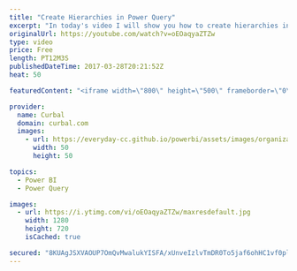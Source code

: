 ```yaml
---
title: "Create Hierarchies in Power Query"
excerpt: "In today's video I will show you how to create hierarchies in Power Query. I showed you in a previous video how to create hierarchies using DAX: https://www.youtube.com/watch?v=EzfLJFEKV8I but this time we will use Power Query.  Link to PowerBI file: http://gofile.me/2kEOD/kr5z9Do2H   Looking for a download"
originalUrl: https://youtube.com/watch?v=oEOaqyaZTZw
type: video
price: Free
length: PT12M3S
publishedDateTime: 2017-03-28T20:21:52Z
heat: 50

featuredContent: "<iframe width=\"800\" height=\"500\" frameborder=\"0\" src=\"https://www.youtube.com/embed/oEOaqyaZTZw\" allow=\"accelerometer; autoplay; encrypted-media; gyroscope; picture-in-picture\" allowfullscreen></iframe>"

provider:
  name: Curbal
  domain: curbal.com
  images:
    - url: https://everyday-cc.github.io/powerbi/assets/images/organizations/curbal.com-50x50.jpg
      width: 50
      height: 50

topics:
  - Power BI
  - Power Query

images:
  - url: https://i.ytimg.com/vi/oEOaqyaZTZw/maxresdefault.jpg
    width: 1280
    height: 720
    isCached: true

secured: "8KUAgJSXVAOUP7OmQvMwalukYISFA/xUnveIzlvTmDR0To5jaf6ohHC1vf0plJQmZ9Vaxv6IpLPgwL/wlGW41zxvIDr+Wc5ZIcPhlMyo/mKneROzOYne6GN9F6KIfM7pMHkFVIOQdfafVlkAJ0RvuyO3WPrMXQpvP7L/YKlGrHTvxzWiWVo/KNWGS87F7RNJNg1atfzD+fsBTS+PZBbBApZm5ZRlhYRuznBokkOHifckXeOl/5j9cCq3SgYD/mjgzwfMJwcD2qJ4QyfoUzTprHAG97jhOSmsiBA2dCRVvo/kw6VDiMqLfkbR6mYO8OS+laHLTc0iXjSmwNOrcWHIuSYORrQBojxULZ2tB1IBT38ZSlnGhZ3SGwmkTRN/Vtoybv5/vQaYJPEL2kRXvsAw7gtAGwrs7/ANgxPDEYkL8vc=;chXzvKEcw2coLiQ2vEEenw=="
---
```


